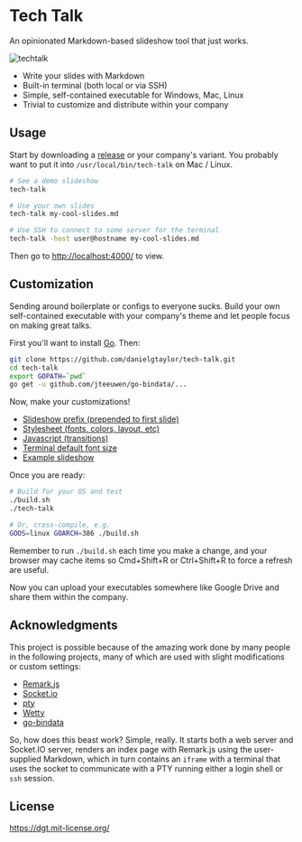 # Tech Talk

An opinionated Markdown-based slideshow tool that just works.

![techtalk](https://cloud.githubusercontent.com/assets/106826/22179439/851145a8-e008-11e6-9c31-c391c4025546.gif)

- Write your slides with Markdown
- Built-in terminal (both local or via SSH)
- Simple, self-contained executable for Windows, Mac, Linux
- Trivial to customize and distribute within your company

## Usage

Start by downloading a [release](https://github.com/danielgtaylor/tech-talk/releases) or your company's variant. You probably want to put it into `/usr/local/bin/tech-talk` on Mac / Linux.

```sh
# See a demo slideshow
tech-talk

# Use your own slides
tech-talk my-cool-slides.md

# Use SSH to connect to some server for the terminal
tech-talk -host user@hostname my-cool-slides.md
```

Then go to [http://localhost:4000/](http://localhost:4000/) to view.

## Customization

Sending around boilerplate or configs to everyone sucks. Build your own self-contained executable with your company's theme and let people focus on making great talks.

First you'll want to install [Go](). Then:

```sh
git clone https://github.com/danielgtaylor/tech-talk.git
cd tech-talk
export GOPATH=`pwd`
go get -u github.com/jteeuwen/go-bindata/...
```

Now, make your customizations!

- [Slideshow prefix (prepended to first slide)](https://github.com/danielgtaylor/tech-talk/tree/master/data/prefix.md)
- [Stylesheet (fonts, colors, layout, etc)](https://github.com/danielgtaylor/tech-talk/tree/master/www/style.css)
- [Javascript (transitions)](https://github.com/danielgtaylor/tech-talk/tree/master/www/script.js)
- [Terminal default font size](https://github.com/danielgtaylor/tech-talk/tree/master/www/wetty/wetty.js)
- [Example slideshow](https://github.com/danielgtaylor/tech-talk/tree/master/www/style.css)

Once you are ready:

```sh
# Build for your OS and test
./build.sh
./tech-talk

# Or, cross-compile, e.g.
GOOS=linux GOARCH=386 ./build.sh
```

Remember to run `./build.sh` each time you make a change, and your browser may cache items so Cmd+Shift+R or Ctrl+Shift+R to force a refresh are useful.

Now you can upload your executables somewhere like Google Drive and share them within the company.

## Acknowledgments

This project is possible because of the amazing work done by many people in the following projects, many of which are used with slight modifications or custom settings:

- [Remark.js](https://github.com/gnab/remark#remark)
- [Socket.io](https://github.com/googollee/go-socket.io)
- [pty](https://github.com/kr/pty)
- [Wetty](https://github.com/krishnasrinivas/wetty)
- [go-bindata](https://github.com/jteeuwen/go-bindata)

So, how does this beast work? Simple, really. It starts both a web server and Socket.IO server, renders an index page with Remark.js using the user-supplied Markdown, which in turn contains an `iframe` with a terminal that uses the socket to communicate with a PTY running either a login shell or `ssh` session.

## License

https://dgt.mit-license.org/
